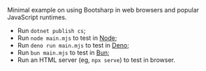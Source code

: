 Minimal example on using Bootsharp in web browsers and popular JavaScript runtimes.

- Run `dotnet publish cs`;
- Run `node main.mjs` to test in [Node](https://nodejs.org);
- Run `deno run main.mjs` to test in [Deno](https://deno.com);
- Run `bun main.mjs` to test in [Bun](https://bun.sh);
- Run an HTML server (eg, `npx serve`) to test in browser.
